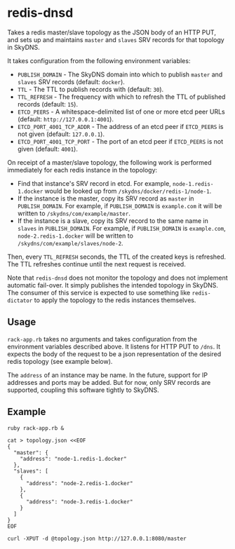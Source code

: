 # redis-dnsd

Takes a redis master/slave topology as the JSON body of an HTTP PUT, and sets up and maintains `master` and `slaves`
SRV records for that topology in SkyDNS.

It takes configuration from the following environment variables:

* `PUBLISH_DOMAIN` - The SkyDNS domain into which to publish `master` and `slaves` SRV records (default: `docker`).
* `TTL` - The TTL to publish records with (default: `30`).
* `TTL_REFRESH` - The frequency with which to refresh the TTL of published records (default: `15`).
* `ETCD_PEERS` - A whitespace-delimited list of one or more etcd peer URLs (default: `http://127.0.0.1:4001`).
* `ETCD_PORT_4001_TCP_ADDR` - The address of an etcd peer if `ETCD_PEERS` is not given (default: `127.0.0.1`).
* `ETCD_PORT_4001_TCP_PORT` - The port of an etcd peer if `ETCD_PEERS` is not given (default: `4001`).

On receipt of a master/slave topology, the following work is performed immediately for each redis instance in the topology:

* Find that instance's SRV record in etcd. For example, `node-1.redis-1.docker` would be looked up from `/skydns/docker/redis-1/node-1`.
* If the instance is the master, copy its SRV record as `master` in `PUBLISH_DOMAIN`. For example, if `PUBLISH_DOMAIN` is `example.com`
  it will be written to `/skydns/com/example/master`.
* If the instance is a slave, copy its SRV record to the same name in `slaves` in `PUBLISH_DOMAIN`.
  For example, if `PUBLISH_DOMAIN` is `example.com`, `node-2.redis-1.docker` will be written to `/skydns/com/example/slaves/node-2`.

Then, every `TTL_REFRESH` seconds, the TTL of the created keys is refreshed. The TTL refreshes continue until the next request
is received.

Note that `redis-dnsd` does not monitor the topology and does not implement automatic fail-over. It simply publishes the intended topology
in SkyDNS. The consumer of this service is expected to use something like `redis-dictator` to apply the topology to the redis instances
themselves.

## Usage

`rack-app.rb` takes no arguments and takes configuration from the environment variables described above. It listens for HTTP PUT to `/dns`.
It expects the body of the request to be a json representation of the desired redis topology (see example below).

The `address` of an instance may be name. In the future, support for IP addresses and ports may be added. But for now, only SRV
records are supported, coupling this software tightly to SkyDNS.

## Example

```
ruby rack-app.rb &

cat > topology.json <<EOF
{
  "master": {
    "address": "node-1.redis-1.docker"
  },
  "slaves": [
    {
      "address": "node-2.redis-1.docker"
    },
    {
      "address": "node-3.redis-1.docker"
    }
  ]
}
EOF

curl -XPUT -d @topology.json http://127.0.0.1:8080/master
```
